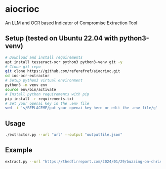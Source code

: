 # aiocrioc
An LLM and OCR based Indicator of Compromise Extraction Tool

## Setup (tested on Ubuntu 22.04 with python3-venv)
```bash
# Download and install requirements
apt install tesseract-ocr python3 python3-venv git -y
# Clone git repo
git clone https://github.com/referefref/aiocrioc.git
cd ioc-ocr-extractor
# Setup python3 virtual environment
python3 -m venv env
source env/bin/activate
# Install python requirements with pip
pip install -r requirements.txt
# Set your openai key in the .env file
sed -i 's/REPLACEME/put your openai key here or edit the .env file/g' .env
```

## Usage
```bash
./extractor.py --url "url" --output "outputfile.json"
```

## Example
```bash
extract.py --url "https://thedfirreport.com/2024/01/29/buzzing-on-christmas-eve-trigona-ransomware-in-3-hours/" --output "test.json"
```
